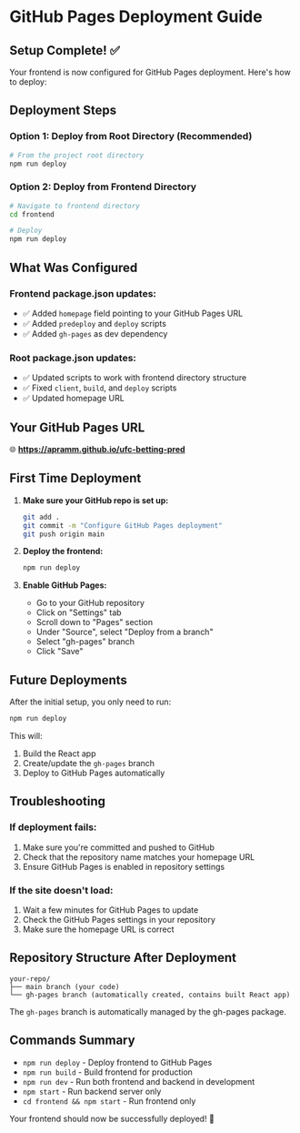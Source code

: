 # GitHub Pages Deployment Guide

## Setup Complete! ✅

Your frontend is now configured for GitHub Pages deployment. Here's how to deploy:

## Deployment Steps

### Option 1: Deploy from Root Directory (Recommended)
```bash
# From the project root directory
npm run deploy
```

### Option 2: Deploy from Frontend Directory
```bash
# Navigate to frontend directory
cd frontend

# Deploy
npm run deploy
```

## What Was Configured

### Frontend package.json updates:
- ✅ Added `homepage` field pointing to your GitHub Pages URL
- ✅ Added `predeploy` and `deploy` scripts
- ✅ Added `gh-pages` as dev dependency

### Root package.json updates:
- ✅ Updated scripts to work with frontend directory structure
- ✅ Fixed `client`, `build`, and `deploy` scripts
- ✅ Updated homepage URL

## Your GitHub Pages URL
🌐 **https://apramm.github.io/ufc-betting-pred**

## First Time Deployment

1. **Make sure your GitHub repo is set up:**
   ```bash
   git add .
   git commit -m "Configure GitHub Pages deployment"
   git push origin main
   ```

2. **Deploy the frontend:**
   ```bash
   npm run deploy
   ```

3. **Enable GitHub Pages:**
   - Go to your GitHub repository
   - Click on "Settings" tab
   - Scroll down to "Pages" section
   - Under "Source", select "Deploy from a branch"
   - Select "gh-pages" branch
   - Click "Save"

## Future Deployments

After the initial setup, you only need to run:
```bash
npm run deploy
```

This will:
1. Build the React app
2. Create/update the `gh-pages` branch
3. Deploy to GitHub Pages automatically

## Troubleshooting

### If deployment fails:
1. Make sure you're committed and pushed to GitHub
2. Check that the repository name matches your homepage URL
3. Ensure GitHub Pages is enabled in repository settings

### If the site doesn't load:
1. Wait a few minutes for GitHub Pages to update
2. Check the GitHub Pages settings in your repository
3. Make sure the homepage URL is correct

## Repository Structure After Deployment

```
your-repo/
├── main branch (your code)
└── gh-pages branch (automatically created, contains built React app)
```

The `gh-pages` branch is automatically managed by the gh-pages package.

## Commands Summary

- `npm run deploy` - Deploy frontend to GitHub Pages
- `npm run build` - Build frontend for production
- `npm run dev` - Run both frontend and backend in development
- `npm start` - Run backend server only
- `cd frontend && npm start` - Run frontend only

Your frontend should now be successfully deployed! 🚀
